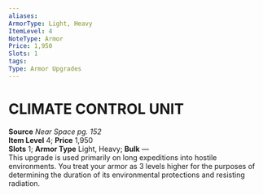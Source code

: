 ```yaml
---
aliases: 
ArmorType: Light, Heavy
ItemLevel: 4
NoteType: Armor
Price: 1,950
Slots: 1
tags: 
Type: Armor Upgrades
---
```

# CLIMATE CONTROL UNIT
**Source** _Near Space pg. 152_  
**Item Level** 4; **Price** 1,950  
**Slots** 1; **Armor Type** Light, Heavy; **Bulk** —  
This upgrade is used primarily on long expeditions into hostile environments. You treat your armor as 3 levels higher for the purposes of determining the duration of its environmental protections and resisting radiation.